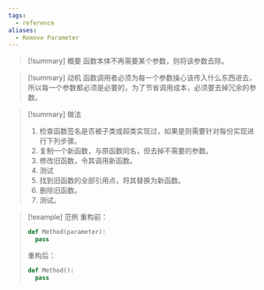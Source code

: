 ```yaml
---
tags:
  - reference
aliases:
  - Remove Parameter
---
```

> [!summary] 概要
> 函数本体不再需要某个参数，则将该参数去除。

> [!summary] 动机
> 函数调用者必须为每一个参数操心该传入什么东西进去，所以每一个参数都必须是必要的，为了节省调用成本，必须要去掉冗余的参数。

> [!summary] 做法
> 1. 检查函数签名是否被子类或超类实现过，如果是则需要针对每份实现进行下列步骤。
> 2. 复制一个新函数，与原函数同名，但去掉不需要的参数。
> 3. 修改旧函数，令其调用新函数。
> 4. 测试
> 5. 找到旧函数的全部引用点，将其替换为新函数。
> 6. 删除旧函数。
> 7. 测试。

> [!example] 范例
> 重构前：
> ```python
> def Method(parameter):
> 	pass
> ```
> 重构后：
> ```python
> def Method():
> 	pass
> ```